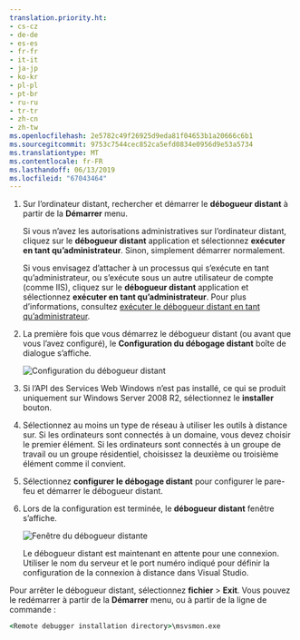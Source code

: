 ```yaml
---
translation.priority.ht:
- cs-cz
- de-de
- es-es
- fr-fr
- it-it
- ja-jp
- ko-kr
- pl-pl
- pt-br
- ru-ru
- tr-tr
- zh-cn
- zh-tw
ms.openlocfilehash: 2e5782c49f26925d9eda81f04653b1a20666c6b1
ms.sourcegitcommit: 9753c7544cec852ca5efd0834e0956d9e53a5734
ms.translationtype: MT
ms.contentlocale: fr-FR
ms.lasthandoff: 06/13/2019
ms.locfileid: "67043464"
---
```

1. Sur l’ordinateur distant, rechercher et démarrer le **débogueur distant** à partir de la **Démarrer** menu. 
   
   Si vous n’avez les autorisations administratives sur l’ordinateur distant, cliquez sur le **débogueur distant** application et sélectionnez **exécuter en tant qu’administrateur**. Sinon, simplement démarrer normalement.

   Si vous envisagez d’attacher à un processus qui s’exécute en tant qu’administrateur, ou s’exécute sous un autre utilisateur de compte (comme IIS), cliquez sur le **débogueur distant** application et sélectionnez **exécuter en tant qu’administrateur**. Pour plus d’informations, consultez [exécuter le débogueur distant en tant qu’administrateur](../remote-debugging-errors-and-troubleshooting.md#run-the-remote-debugger-as-an-administrator).
   
1. La première fois que vous démarrez le débogueur distant (ou avant que vous l’avez configuré), le **Configuration du débogage distant** boîte de dialogue s’affiche.  
  
    ![Configuration du débogueur distant](../media/remotedebuggerconfwizardpage.png "configuration du débogueur distant")  
  
1. Si l’API des Services Web Windows n’est pas installé, ce qui se produit uniquement sur Windows Server 2008 R2, sélectionnez le **installer** bouton.  
  
1. Sélectionnez au moins un type de réseau à utiliser les outils à distance sur. Si les ordinateurs sont connectés à un domaine, vous devez choisir le premier élément. Si les ordinateurs sont connectés à un groupe de travail ou un groupe résidentiel, choisissez la deuxième ou troisième élément comme il convient.  
  
1. Sélectionnez **configurer le débogage distant** pour configurer le pare-feu et démarrer le débogueur distant.  
  
1. Lors de la configuration est terminée, le **débogueur distant** fenêtre s’affiche.
  
    ![Fenêtre du débogueur distante](../media/remotedebuggerwindow.png "fenêtre du débogueur distant")
  
    Le débogueur distant est maintenant en attente pour une connexion. Utiliser le nom du serveur et le port numéro indiqué pour définir la configuration de la connexion à distance dans Visual Studio.  
  
Pour arrêter le débogueur distant, sélectionnez **fichier** > **Exit**. Vous pouvez le redémarrer à partir de la **Démarrer** menu, ou à partir de la ligne de commande :  
  
```cmd
<Remote debugger installation directory>\msvsmon.exe
```
